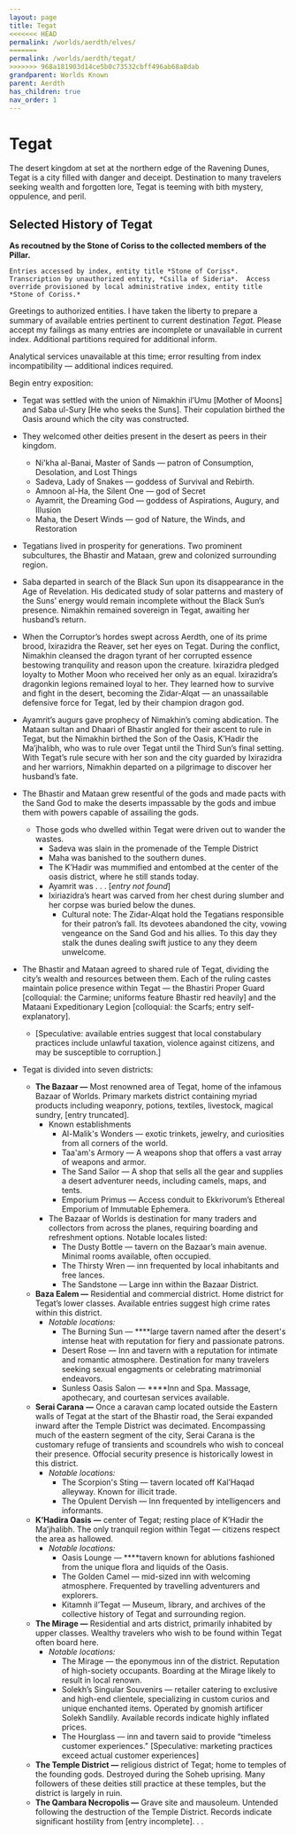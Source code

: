 ```yaml
---
layout: page
title: Tegat
<<<<<<< HEAD
permalink: /worlds/aerdth/elves/
=======
permalink: /worlds/aerdth/tegat/
>>>>>>> 968a181903d14ce5b0c73532cbff496ab68a8dab
grandparent: Worlds Known
parent: Aerdth
has_children: true
nav_order: 1
---
```

# Tegat

The desert kingdom at set at the northern edge of the Ravening Dunes, Tegat is a city filled with danger and deceipt.  Destination to many travelers seeking wealth and forgotten lore, Tegat is teeming with bith mystery, oppulence, and peril.

## Selected History of Tegat
**As recoutned by the Stone of Coriss to the collected members of the Pillar.**

`Entries accessed by index, entity title *Stone of Coriss*.  Transcription by unauthorized entity, *Csilla of Sideria*.  Access override provisioned by local administrative index, entity title *Stone of Coriss.*`

Greetings to authorized entities.  I have taken the liberty to prepare a summary of available entries pertinent to current destination *Tegat.*  Please accept my failings as many entries are incomplete or unavailable in current index.  Additional partitions required for additional inform.  

Analytical services unavailable at this time; error resulting from index incompatibility — additional indices required.

Begin entry exposition:

- Tegat was settled with the union of Nimakhin il’Umu [Mother of Moons] and Saba ul-Sury [He who seeks the Suns].  Their copulation birthed the Oasis around which the city was constructed.
- They welcomed other deities present in the desert as peers in their kingdom.
    - Ni'kha al-Banai, Master of Sands — patron of Consumption, Desolation, and Lost Things
    - Sadeva, Lady of Snakes — goddess of Survival and Rebirth.
    - Amnoon al-Ha, the Silent One — god of Secret
    - Ayamrit, the Dreaming God — goddess of Aspirations, Augury, and Illusion
    - Maha, the Desert Winds — god of Nature, the Winds, and Restoration
- Tegatians lived in prosperity for generations.  Two prominent subcultures, the Bhastir and Mataan, grew and colonized surrounding region.
- Saba departed in search of the Black Sun upon its disappearance in the Age of Revelation.  His dedicated study of solar patterns and mastery of the Suns’ energy would remain incomplete without the Black Sun’s presence.  Nimakhin remained sovereign in Tegat, awaiting her husband’s return.
- When the Corruptor’s hordes swept across Aerdth, one of its prime brood, Ixirazidra the Reaver, set her eyes on Tegat.  During the conflict, Nimakhin cleansed the dragon tyrant of her corrupted essence bestowing tranquility and reason upon the creature.  Ixirazidra pledged loyalty to Mother Moon who received her only as an equal.  Ixirazidra’s dragonkin legions remained loyal to her.  They learned how to survive and fight in the desert, becoming the Zidar-Alqat — an unassailable defensive force for Tegat, led by their champion dragon god.
- Ayamrit’s augurs gave prophecy of Nimakhin’s coming abdication.  The Mataan sultan and Dhaari of Bhastir angled for their ascent to rule in Tegat, but the Nimakhin birthed the Son of the Oasis, K’Hadir the Ma’jhalibh, who was to rule over Tegat until the Third Sun’s final setting.  With Tegat’s rule secure with her son and the city guarded by Ixirazidra and her warriors, Nimakhin departed on a pilgrimage to discover her husband’s fate.
- The Bhastir and Mataan grew resentful of the gods and made pacts with the Sand God to make the deserts impassable by the gods and imbue them with powers capable of assailing the gods.
    - Those gods who dwelled within Tegat were driven out to wander the wastes.
        - Sadeva was slain in the promenade of the Temple District
        - Maha was banished to the southern dunes.
        - The K’Hadir was mummified and entombed at the center of the oasis district, where he still stands today.
        - Ayamrit was . . . [*entry not found*]
        - Ixiriazidra’s heart was carved from her chest during slumber and her corpse was buried below the dunes.
            - Cultural note: The Zidar-Alqat hold the Tegatians responsible for their patron’s fall.  Its devotees abandoned the city, vowing vengeance on the Sand God and his allies.  To this day they stalk the dunes dealing swift justice to any they deem unwelcome.
- The Bhastir and Mataan agreed to shared rule of Tegat, dividing the city’s wealth and resources between them.
Each of the ruling castes maintain police presence within Tegat — the Bhastiri Proper Guard [colloquial: the Carmine; uniforms feature Bhastir red heavily] and the Mataani Expeditionary Legion [colloquial: the Scarfs; entry self-explanatory].
    - [Speculative: available entries suggest that local constabulary practices include unlawful taxation, violence against citizens, and may be susceptible to corruption.]

- Tegat is divided into seven districts:
    - **The Bazaar —** Most renowned area of Tegat, home of the infamous Bazaar of Worlds.  Primary markets district containing myriad products including weaponry, potions, textiles, livestock, magical sundry, [entry truncated].
        - Known establishments
            - Al-Malik's Wonders — exotic trinkets, jewelry, and curiosities from all corners of the world.
            - Taa'am's Armory — A weapons shop that offers a vast array of weapons and armor.
            - The Sand Sailor — A shop that sells all the gear and supplies a desert adventurer needs, including camels, maps, and tents.
            - Emporium Primus — Access conduit to Ekkrivorum’s Ethereal Emporium of Immutable Ephemera.
        - The Bazaar of Worlds is destination for many traders and collectors from across the planes, requiring boarding and refreshment options.  Notable locales listed:
            - The Dusty Bottle — tavern on the Bazaar’s main avenue.  Minimal rooms available, often occupied.
            - The Thirsty Wren — inn frequented by local inhabitants and free lances.
            - The Sandstone — Large inn within the Bazaar District.
    - **Baza Ealem —** Residential and commercial district.  Home district for Tegat’s lower classes.  Available entries suggest high crime rates within this district.
        - *Notable locations:*
            - The Burning Sun — ****large tavern named after the desert's intense heat with reputation for fiery and passionate patrons.
            - Desert Rose — Inn and tavern with a reputation for intimate and romantic atmosphere.  Destination for many travelers seeking sexual engagments or celebrating matrimonial endeavors.
            - Sunless Oasis Salon — ****Inn and Spa.  Massage, apothecary, and courtesan services available.
    - **Serai Carana** **—** Once a caravan camp located outside the Eastern walls of Tegat at the start of the Bhastir road, the Serai expanded inward after the Temple District was decimated.  Encompassing much of the eastern segment of the city, Serai Carana is the customary refuge of transients and scoundrels who wish to conceal their presence.  Offocial security presence is historically lowest in this district.
        - *Notable locations:*
            - The Scorpion's Sting — tavern located off Kal’Haqad alleyway.  Known for illicit trade.
            - The Opulent Dervish — Inn frequented by intelligencers and informants.
    - **K’Hadira Oasis** **—** center of Tegat; resting place of K’Hadir the Ma’jhalibh.  The only tranquil region within Tegat — citizens respect the area as hallowed.
        - *Notable locations:*
            - Oasis Lounge — ****tavern known for ablutions fashioned from the unique flora and liquids of the Oasis.
            - The Golden Camel — mid-sized inn with welcoming atmosphere.  Frequented by travelling adventurers and explorers.
            - Kitamnh il’Tegat — Museum, library, and archives of the collective history of Tegat and surrounding region.
    - **The Mirage —** Residential and arts district, primarily inhabited by upper classes.  Wealthy travelers who wish to be found within Tegat often board here.
        - *Notable locations:*
            - The Mirage  — the eponymous inn of the district.  Reputation of high-society occupants.  Boarding at the Mirage likely to result in local renown.
            - Solekh’s Singular Souvenirs — retailer catering to exclusive and high-end clientele, specializing in custom curios and unique enchanted items.  Operated by gnomish artificer Solekh Sandlily.  Available records indicate highly inflated prices.
            - The Hourglass — inn and tavern said to provide “timeless customer experiences.”  [Speculative: marketing practices exceed actual customer experiences]
    - **The Temple District —** religious district of Tegat; home to temples of the founding gods.  Destroyed during the Soheb uprising.  Many followers of these deities still practice at these temples, but the district is largely in ruin.
    - **The Qambara Necropolis —** Grave site and mausoleum.  Untended following the destruction of the Temple District.  Records indicate significant hostility from [entry incomplete]. . .